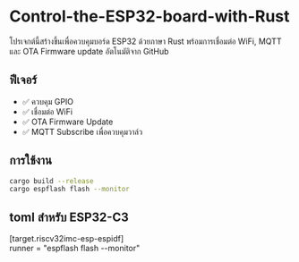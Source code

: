 # Control-the-ESP32-board-with-Rust

โปรเจกต์นี้สร้างขึ้นเพื่อควบคุมบอร์ด ESP32 ด้วยภาษา Rust 
พร้อมการเชื่อมต่อ WiFi, MQTT และ OTA Firmware update อัตโนมัติจาก GitHub

## ฟีเจอร์
- ✅ ควบคุม GPIO
- ✅ เชื่อมต่อ WiFi
- ✅ OTA Firmware Update
- ✅ MQTT Subscribe เพื่อควบคุมวาล์ว

## การใช้งาน

```bash
cargo build --release
cargo espflash flash --monitor
```
## toml  สำหรับ ESP32-C3
[target.riscv32imc-esp-espidf]  
runner = "espflash flash --monitor"
